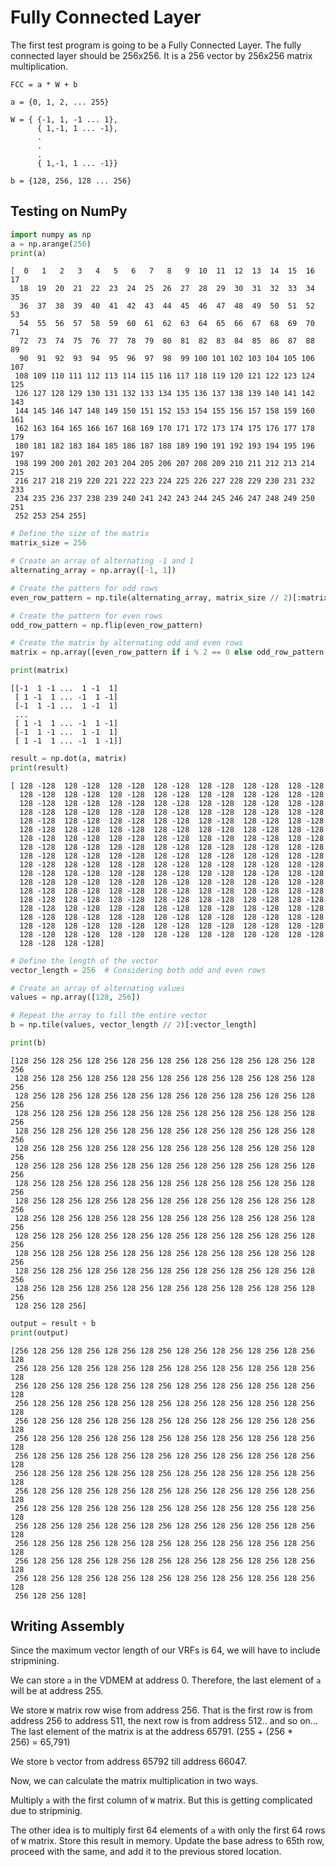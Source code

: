 # Fully Connected Layer

The first test program is going to be a Fully Connected Layer. The fully connected layer should be 256x256. It is a 256 vector by 256x256 matrix multiplication.

```
FCC = a * W + b
```
```
a = {0, 1, 2, ... 255}
```
```
W = { {-1, 1, -1 ... 1},
      { 1,-1, 1 ... -1},
      .
      .
      .  
      { 1,-1, 1 ... -1}}
```
```
b = {128, 256, 128 ... 256}
```

## Testing on NumPy
```python
import numpy as np
a = np.arange(256)
print(a)
```
```
[  0   1   2   3   4   5   6   7   8   9  10  11  12  13  14  15  16  17
  18  19  20  21  22  23  24  25  26  27  28  29  30  31  32  33  34  35
  36  37  38  39  40  41  42  43  44  45  46  47  48  49  50  51  52  53
  54  55  56  57  58  59  60  61  62  63  64  65  66  67  68  69  70  71
  72  73  74  75  76  77  78  79  80  81  82  83  84  85  86  87  88  89
  90  91  92  93  94  95  96  97  98  99 100 101 102 103 104 105 106 107
 108 109 110 111 112 113 114 115 116 117 118 119 120 121 122 123 124 125
 126 127 128 129 130 131 132 133 134 135 136 137 138 139 140 141 142 143
 144 145 146 147 148 149 150 151 152 153 154 155 156 157 158 159 160 161
 162 163 164 165 166 167 168 169 170 171 172 173 174 175 176 177 178 179
 180 181 182 183 184 185 186 187 188 189 190 191 192 193 194 195 196 197
 198 199 200 201 202 203 204 205 206 207 208 209 210 211 212 213 214 215
 216 217 218 219 220 221 222 223 224 225 226 227 228 229 230 231 232 233
 234 235 236 237 238 239 240 241 242 243 244 245 246 247 248 249 250 251
 252 253 254 255]
```

```python
# Define the size of the matrix
matrix_size = 256

# Create an array of alternating -1 and 1
alternating_array = np.array([-1, 1])

# Create the pattern for odd rows
even_row_pattern = np.tile(alternating_array, matrix_size // 2)[:matrix_size]

# Create the pattern for even rows
odd_row_pattern = np.flip(even_row_pattern)

# Create the matrix by alternating odd and even rows
matrix = np.array([even_row_pattern if i % 2 == 0 else odd_row_pattern for i in range(matrix_size)])

print(matrix)
```
```
[[-1  1 -1 ...  1 -1  1]
 [ 1 -1  1 ... -1  1 -1]
 [-1  1 -1 ...  1 -1  1]
 ...
 [ 1 -1  1 ... -1  1 -1]
 [-1  1 -1 ...  1 -1  1]
 [ 1 -1  1 ... -1  1 -1]]
```

```python
result = np.dot(a, matrix)
print(result)
```
```
[ 128 -128  128 -128  128 -128  128 -128  128 -128  128 -128  128 -128
  128 -128  128 -128  128 -128  128 -128  128 -128  128 -128  128 -128
  128 -128  128 -128  128 -128  128 -128  128 -128  128 -128  128 -128
  128 -128  128 -128  128 -128  128 -128  128 -128  128 -128  128 -128
  128 -128  128 -128  128 -128  128 -128  128 -128  128 -128  128 -128
  128 -128  128 -128  128 -128  128 -128  128 -128  128 -128  128 -128
  128 -128  128 -128  128 -128  128 -128  128 -128  128 -128  128 -128
  128 -128  128 -128  128 -128  128 -128  128 -128  128 -128  128 -128
  128 -128  128 -128  128 -128  128 -128  128 -128  128 -128  128 -128
  128 -128  128 -128  128 -128  128 -128  128 -128  128 -128  128 -128
  128 -128  128 -128  128 -128  128 -128  128 -128  128 -128  128 -128
  128 -128  128 -128  128 -128  128 -128  128 -128  128 -128  128 -128
  128 -128  128 -128  128 -128  128 -128  128 -128  128 -128  128 -128
  128 -128  128 -128  128 -128  128 -128  128 -128  128 -128  128 -128
  128 -128  128 -128  128 -128  128 -128  128 -128  128 -128  128 -128
  128 -128  128 -128  128 -128  128 -128  128 -128  128 -128  128 -128
  128 -128  128 -128  128 -128  128 -128  128 -128  128 -128  128 -128
  128 -128  128 -128  128 -128  128 -128  128 -128  128 -128  128 -128
  128 -128  128 -128]
```

```python
# Define the length of the vector
vector_length = 256  # Considering both odd and even rows

# Create an array of alternating values
values = np.array([128, 256])

# Repeat the array to fill the entire vector
b = np.tile(values, vector_length // 2)[:vector_length]

print(b)
```
```
[128 256 128 256 128 256 128 256 128 256 128 256 128 256 128 256 128 256
 128 256 128 256 128 256 128 256 128 256 128 256 128 256 128 256 128 256
 128 256 128 256 128 256 128 256 128 256 128 256 128 256 128 256 128 256
 128 256 128 256 128 256 128 256 128 256 128 256 128 256 128 256 128 256
 128 256 128 256 128 256 128 256 128 256 128 256 128 256 128 256 128 256
 128 256 128 256 128 256 128 256 128 256 128 256 128 256 128 256 128 256
 128 256 128 256 128 256 128 256 128 256 128 256 128 256 128 256 128 256
 128 256 128 256 128 256 128 256 128 256 128 256 128 256 128 256 128 256
 128 256 128 256 128 256 128 256 128 256 128 256 128 256 128 256 128 256
 128 256 128 256 128 256 128 256 128 256 128 256 128 256 128 256 128 256
 128 256 128 256 128 256 128 256 128 256 128 256 128 256 128 256 128 256
 128 256 128 256 128 256 128 256 128 256 128 256 128 256 128 256 128 256
 128 256 128 256 128 256 128 256 128 256 128 256 128 256 128 256 128 256
 128 256 128 256 128 256 128 256 128 256 128 256 128 256 128 256 128 256
 128 256 128 256]
```

```python
output = result + b
print(output)
```
```
[256 128 256 128 256 128 256 128 256 128 256 128 256 128 256 128 256 128
 256 128 256 128 256 128 256 128 256 128 256 128 256 128 256 128 256 128
 256 128 256 128 256 128 256 128 256 128 256 128 256 128 256 128 256 128
 256 128 256 128 256 128 256 128 256 128 256 128 256 128 256 128 256 128
 256 128 256 128 256 128 256 128 256 128 256 128 256 128 256 128 256 128
 256 128 256 128 256 128 256 128 256 128 256 128 256 128 256 128 256 128
 256 128 256 128 256 128 256 128 256 128 256 128 256 128 256 128 256 128
 256 128 256 128 256 128 256 128 256 128 256 128 256 128 256 128 256 128
 256 128 256 128 256 128 256 128 256 128 256 128 256 128 256 128 256 128
 256 128 256 128 256 128 256 128 256 128 256 128 256 128 256 128 256 128
 256 128 256 128 256 128 256 128 256 128 256 128 256 128 256 128 256 128
 256 128 256 128 256 128 256 128 256 128 256 128 256 128 256 128 256 128
 256 128 256 128 256 128 256 128 256 128 256 128 256 128 256 128 256 128
 256 128 256 128 256 128 256 128 256 128 256 128 256 128 256 128 256 128
 256 128 256 128]
```

## Writing Assembly

Since the maximum vector length of our VRFs is 64, we will have to include stripmining.

We can store `a` in the VDMEM at address 0. Therefore, the last element of `a` will be at address 255.

We store `W` matrix row wise from address 256. That is the first row is from address 256 to address 511, the next row is from address 512.. and so on... The last element of the matrix is at the address 65791. (255 + (256 * 256) = 65,791)

We store `b` vector from address 65792 till address 66047. 

Now, we can calculate the matrix multiplication in two ways.

Multiply `a` with the first column of `W` matrix. But this is getting complicated due to stripminig.

The other idea is to multiply first 64 elements of `a` with only the first 64 rows of `W` matrix. Store this result in memory. Update the base adress to 65th row, proceed with the same, and add it to the previous stored location.

